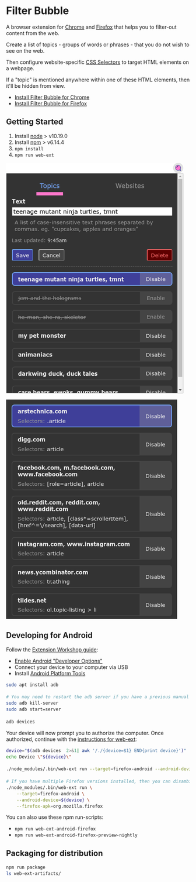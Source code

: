 # Filter Bubble

A browser extension for
[Chrome](https://chrome.google.com/webstore/detail/cdfnpgngpkmlogkkeaafpdahppapgnoo/) and
[Firefox](https://addons.mozilla.org/en-CA/firefox/addon/filter-bubble/)
that helps you to filter-out content from the web.

Create a list of topics - groups of words or phrases - that you do not wish to see on the web.

Then configure website-specific 
[CSS Selectors](https://developer.mozilla.org/en-US/docs/Web/CSS/CSS_Selectors)
to target HTML elements on a webpage.

If a "topic" is mentioned anywhere within one of these HTML elements, then it'll be hidden from view.

- [Install Filter Bubble for Chrome](https://chrome.google.com/webstore/detail/cdfnpgngpkmlogkkeaafpdahppapgnoo/)
- [Install Filter Bubble for Firefox](https://addons.mozilla.org/en-CA/firefox/addon/filter-bubble/)

## Getting Started

1. Install [node](https://nodejs.org/en/) > v10.19.0
1. Install [npm](https://www.npmjs.com/) > v6.14.4
1. `npm install`
1. `npm run web-ext`

![filter-out topics](./resources/screenshot-topics.png)

![website-specific query selectors](./resources/screenshot-websites-bottom.png)

## Developing for Android

Follow the [Extension Workshop guide](https://extensionworkshop.com/documentation/develop/developing-extensions-for-firefox-for-android/):

- [Enable Android "Developer Options"](https://developer.android.com/studio/debug/dev-options)
- Connect your device to your computer via USB
- Install [Android Platform Tools](https://developer.android.com/studio/releases/platform-tools.html)

```bash
sudo apt install adb

# You may need to restart the adb server if you have a previous manual installation
sudo adb kill-server
sudo adb start=server

adb devices
```

Your device will now prompt you to authorize the computer. Once authorized, continue with the [instructions for web-ext](https://extensionworkshop.com/documentation/develop/getting-started-with-web-ext/#testing-in-firefox-for-android):

```bash
device="$(adb devices  2>&1| awk '/./{device=$1} END{print device}')"
echo Device \"${device}\"

./node_modules/.bin/web-ext run --target=firefox-android --android-device=${device}

# If you have multiple Firefox versions installed, then you can disambiguate using the `--firefox-apk` flag.
./node_modules/.bin/web-ext run \
    --target=firefox-android \
    --android-device=${device} \
    --firefox-apk=org.mozilla.firefox
```

You can also use these npm run-scripts:

- `npm run web-ext-android-firefox`
- `npm run web-ext-android-firefox-preview-nightly`

## Packaging for distribution

```bash
npm run package
ls web-ext-artifacts/
```
